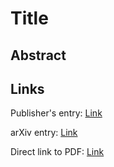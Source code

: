 # Title


## Abstract

> 


## Links

Publisher's entry: [Link]()

arXiv entry: [Link]()

Direct link to PDF: [Link]()